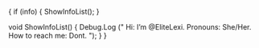 {
  if (info)
  {
    ShowInfoList();
  }
  
  void ShowInfoList()
  {
    Debug.Log
      ("
          Hi: I’m @EliteLexi.
          Pronouns: She/Her.
          How to reach me: Dont.
      ");
  }
}
